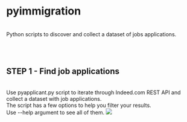 # pyimmigration
</br>Python scripts to discover and collect a dataset of jobs applications. 

</br></br> <h2>STEP 1 - Find job applications</h2>
</br>Use pyapplicant.py script to iterate through Indeed.com REST API and collect a dataset with job applications.
</br>The script has a few options to help you filter your results. 
</br>Use --help argument to see all of them.
<img src='https://i.imgur.com/Bi9gRuB.jpg'>
